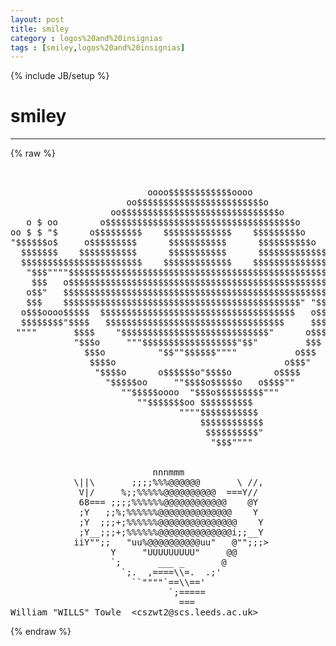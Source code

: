 ```yaml
---
layout: post
title: smiley
category : logos%20and%20insignias
tags : [smiley,logos%20and%20insignias]
---
```

{% include JB/setup %}
# smiley
---
{% raw %}
<pre>


                          oooo$$$$$$$$$$$$oooo
                      oo$$$$$$$$$$$$$$$$$$$$$$$$o
                   oo$$$$$$$$$$$$$$$$$$$$$$$$$$$$$$o         o$   $$ o$
   o $ oo        o$$$$$$$$$$$$$$$$$$$$$$$$$$$$$$$$$$$$o       $$ $$ $$o$
oo $ $ &quot;$      o$$$$$$$$$    $$$$$$$$$$$$$    $$$$$$$$$o       $$$o$$o$
&quot;$$$$$$o$     o$$$$$$$$$      $$$$$$$$$$$      $$$$$$$$$$o    $$$$$$$$
  $$$$$$$    $$$$$$$$$$$      $$$$$$$$$$$      $$$$$$$$$$$$$$$$$$$$$$$
  $$$$$$$$$$$$$$$$$$$$$$$    $$$$$$$$$$$$$    $$$$$$$$$$$$$$  &quot;&quot;&quot;$$$
   &quot;$$$&quot;&quot;&quot;&quot;$$$$$$$$$$$$$$$$$$$$$$$$$$$$$$$$$$$$$$$$$$$$$$$$$     &quot;$$$
    $$$   o$$$$$$$$$$$$$$$$$$$$$$$$$$$$$$$$$$$$$$$$$$$$$$$$$$     &quot;$$$o
   o$$&quot;   $$$$$$$$$$$$$$$$$$$$$$$$$$$$$$$$$$$$$$$$$$$$$$$$$$$       $$$o
   $$$    $$$$$$$$$$$$$$$$$$$$$$$$$$$$$$$$$$$$$$$$$$$$$&quot; &quot;$$$$$$ooooo$$$$o
  o$$$oooo$$$$$  $$$$$$$$$$$$$$$$$$$$$$$$$$$$$$$$$$$$$   o$$$$$$$$$$$$$$$$$
  $$$$$$$$&quot;$$$$   $$$$$$$$$$$$$$$$$$$$$$$$$$$$$$$$$$     $$$$&quot;&quot;&quot;&quot;&quot;&quot;&quot;&quot;
 &quot;&quot;&quot;&quot;       $$$$    &quot;$$$$$$$$$$$$$$$$$$$$$$$$$$$$&quot;      o$$$
            &quot;$$$o     &quot;&quot;&quot;$$$$$$$$$$$$$$$$$$&quot;$$&quot;         $$$
              $$$o          &quot;$$&quot;&quot;$$$$$$&quot;&quot;&quot;&quot;           o$$$
               $$$$o                                o$$$&quot;
                &quot;$$$$o      o$$$$$$o&quot;$$$$o        o$$$$
                  &quot;$$$$$oo     &quot;&quot;$$$$o$$$$$o   o$$$$&quot;&quot;
                     &quot;&quot;$$$$$oooo  &quot;$$$o$$$$$$$$$&quot;&quot;&quot;
                        &quot;&quot;$$$$$$$oo $$$$$$$$$$
                                &quot;&quot;&quot;&quot;$$$$$$$$$$$
                                    $$$$$$$$$$$$
                                     $$$$$$$$$$&quot;
                                      &quot;$$$&quot;&quot;&quot;&quot;


                           nnnmmm
            \||\       ;;;;%%%@@@@@@       \ //,
             V|/     %;;%%%%%@@@@@@@@@@  ===Y//
             68=== ;;;;%%%%%%@@@@@@@@@@@@    @Y
             ;Y   ;;%;%%%%%%@@@@@@@@@@@@@@    Y
             ;Y  ;;;+;%%%%%%@@@@@@@@@@@@@@@    Y
             ;Y__;;;+;%%%%%%@@@@@@@@@@@@@@i;;__Y
            iiY&quot;&quot;;;   &quot;uu%@@@@@@@@@@uu&quot;   @&quot;&quot;;;;&gt;
                   Y     &quot;UUUUUUUUU&quot;     @@
                   `;       ___ _       @
                     `;.  ,====\\=.  .;&#039;
                       ``&quot;&quot;&quot;&quot;`==\\==&#039;
                              `;=====
                                ===   
William &quot;WILLS&quot; Towle  &lt;cszwt2@scs.leeds.ac.uk&gt; </pre>
{% endraw %}
